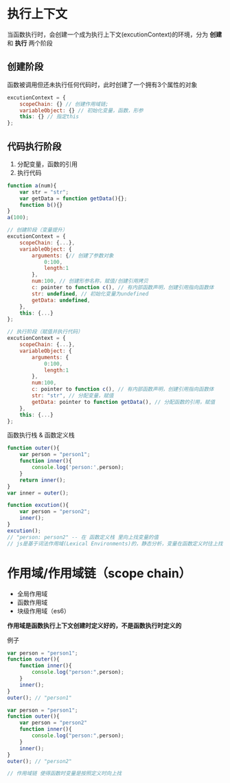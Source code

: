 # 执行上下文
当函数执行时，会创建一个成为执行上下文(excutionContext)的环境，分为 **创建** 和 **执行** 两个阶段
## 创建阶段
函数被调用但还未执行任何代码时，此时创建了一个拥有3个属性的对象
```javascript
excutionContext = {
    scopeChain: {} // 创建作用域链;
    variableObject: {} // 初始化变量，函数，形参
    this: {} // 指定this
};
```
## 代码执行阶段
1. 分配变量，函数的引用
2. 执行代码
```javascript
function a(num){
    var str = "str";
    var getData = function getData(){};
    function b(){}
}
a(100);

// 创建阶段（变量提升）
excutionContext = {
    scopeChain: {...},
    variableObject: {
        arguments: {// 创建了参数对象
            0:100,
            length:1
        },
        num:100, // 创建形参名称，赋值/创建引用拷贝
        c: pointer to function c(), // 有内部函数声明，创建引用指向函数体
        str: undefined, // 初始化变量为undefined
        getData: undefined,
    },
    this: {...}
};

// 执行阶段（赋值并执行代码）
excutionContext = {
    scopeChain: {...},
    variableObject: {
        arguments: {
            0:100,
            length:1
        },
        num:100,
        c: pointer to function c(), // 有内部函数声明，创建引用指向函数体
        str: "str", // 分配变量，赋值
        getData: pointer to function getData(), // 分配函数的引用，赋值
    },
    this: {...}
};
```
函数执行栈 & 函数定义栈
```javascript
function outer(){
    var person = "person1";
    function inner(){
        console.log('person:',person);
    }
    return inner();
}
var inner = outer();

function excution(){
    var person = "person2";
    inner();
}
excution(); 
// "person: person2" -- 在 函数定义栈 里向上找变量的值
// js是基于词法作用域(Lexical Environments)的，静态分析，变量在函数定义时往上找

```
# 作用域/作用域链（scope chain）
- 全局作用域
- 函数作用域
- 块级作用域（es6）

**作用域是函数执行上下文创建时定义好的，不是函数执行时定义的**

例子
```javascript
var person = "person1";
function outer(){
    function inner(){
        console.log("person:",person);
    }
    inner();
}
outer(); // "person1"

var person = "person1";
function outer(){
    var person = "person2"
    function inner(){
        console.log("person:",person);
    }
    inner();
}
outer(); // "person2" 

// 作用域链 使得函数时变量是按照定义时向上找
```

